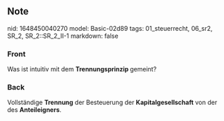 ## Note
nid: 1648450040270
model: Basic-02d89
tags: 01_steuerrecht, 06_sr2, SR_2, SR_2::SR_2_II-1
markdown: false

### Front
Was ist intuitiv mit dem <b>Trennungsprinzip </b>gemeint?

### Back
Vollständige <b>Trennung</b> der Besteuerung der
<b>Kapitalgesellschaft</b> von der des <b>Anteileigners</b>.
